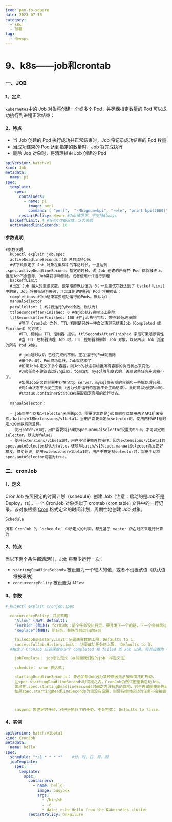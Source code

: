 ```yaml
---
icon: pen-to-square
date: 2023-07-15
category:
  - k8s
  - 部署
tag:
  - devops
---
```


# 9、k8s——job和crontab



### 一、JOB



#### 1、定义

`kubernetes`中的 Job 对象将创建一个或多个 Pod，并确保指定数量的 Pod 可以成功执行到进程正常结束：



#### 2、特点

- 当 Job 创建的 Pod 执行成功并正常结束时，Job 将记录成功结束的 Pod 数量
- 当成功结束的 Pod 达到指定的数量时，Job 将完成执行
- 删除 Job 对象时，将清理掉由 Job 创建的 Pod

```yaml
apiVersion: batch/v1
kind: Job
metadata:
  name: pi
spec:
  template:
    spec:
      containers:
        - name: pi
          image: perl
          command: [ "perl",  "-Mbignum=bpi", "-wle", "print bpi(2000)" ]
      restartPolicy: Never #Job情况下，不支持Always
  backoffLimit: 4 #任务4次都没成，认为失败
  activeDeadlineSeconds: 10
```

#### 参数说明

```shell
#参数说明
  kubectl explain job.spec
  activeDeadlineSeconds：10 总共维持10s
  #该字段限定了 Job 对象在集群中的存活时长，一旦达到 .spec.activeDeadlineSeconds 指定的时长，该 Job 创建的所有的 Pod 都将被终止。但是Job不会删除，Job需要手动删除，或者使用ttl进行清理
  backoffLimit
  #设定 Job 最大的重试次数。该字段的默认值为 6；一旦重试次数达到了 backoffLimit 中的值，Job 将被标记为失败，且尤其创建的所有 Pod 将被终止；
  completions #Job结束需要成功运行的Pods。默认为1
  manualSelector
  parallelism: 1 #并行运行的Pod个数，默认为1
  ttlSecondsAfterFinished: 0 #在job执行完时马上删除
  ttlSecondsAfterFinished: 100 #在job执行完后，等待100s再删除
      #除了 CronJob 之外，TTL 机制是另外一种自动清理已结束Job（Completed 或 Finished）的方式：
      #TTL 机制由 TTL 控制器 提供，ttlSecondsAfterFinished 字段可激活该特性
      #当 TTL 控制器清理 Job 时，TTL 控制器将删除 Job 对象，以及由该 Job 创建的所有 Pod 对象。
    
      # job超时以后 已经完成的不删，正在运行的Pod就删除
      #单个Pod时，Pod成功运行，Job就结束了
      #如果Job中定义了多个容器，则Job的状态将根据所有容器的执行状态来变化。
      #Job任务不建议去运行nginx，tomcat，mysql等阻塞式的，否则这些任务永远完不了。
      #如果Job定义的容器中存在http server、mysql等长期的容器和一些批处理容器，
      #则Job状态不会发生变化（因为长期运行的容器不会主动结束）。此时可以通过Pod的.
      #status.containerStatuses获取指定容器的运行状态。

  manualSelector：

  - job同样可以指定selector来关联pod。需要注意的是job目前可以使用两个API组来操作，batch/v1和extensions/v1beta1。当用户需要自定义selector时，使用两种API组时定义的参数有所差异。
  - 使用batch/v1时，用户需要将jod的spec.manualSelector设置为true，才可以定制selector。默认为false。
  - 使用extensions/v1beta1时，用户不需要额外的操作。因为extensions/v1beta1的spec.autoSelector默认为false，该项与batch/v1的spec.manualSelector含义正好相反。换句话说，使用extensions/v1beta1时，用户不想定制selector时，需要手动将spec.autoSelector设置为true。

```



### 二、cronJob



#### 1、定义

CronJob 按照预定的时间计划（schedule）创建 Job（注意：启动的是Job不是Deploy，rs）。一个 CronJob 对象类似于 crontab (cron table)
文件中的一行记录。该对象根据 [Cron](https://en.wikipedia.org/wiki/Cron) 格式定义的时间计划，周期性地创建 Job 对象。

```
Schedule

所有 CronJob 的 `schedule` 中所定义的时间，都是基于 master 所在时区来进行计算的
```



#### 2、特点

当以下两个条件都满足时，Job 将至少运行一次：

- `startingDeadlineSeconds` 被设置为一个较大的值，或者不设置该值（默认值将被采纳）
- `concurrencyPolicy` 被设置为 `Allow`



#### 3、参数

```yaml
# kubectl explain cronjob.spec

  concurrencyPolicy：并发策略
    "Allow" (允许，default):
    "Forbid" (禁止): forbids；前个任务没执行完，要并发下一个的话，下一个会被跳过
    "Replace"(替换): 新任务，替换当前运行的任务

    failedJobsHistoryLimit：记录失败数的上限，Defaults to 1.
    successfulJobsHistoryLimit： 记录成功任务的上限。 Defaults to 3.
  #指定了 CronJob 应该保留多少个 completed 和 failed 的 Job 记录。将其设置为 0，则 CronJob 不会保留已经结束的 Job 的记录。

    jobTemplate： job怎么定义（与前面我们说的job一样定义法）

    schedule： cron 表达式；

    startingDeadlineSeconds： 表示如果Job因为某种原因无法按调度准时启动，
    在spec.startingDeadlineSeconds时间段之内，CronJob仍然试图重新启动Job，
    如果在.spec.startingDeadlineSeconds时间之内没有启动成功，则不再试图重新启动。
    如果spec.startingDeadlineSeconds的值没有设置，则没有按时启动的任务不会被尝试重新启动。



    suspend	暂停定时任务，对已经执行了的任务，不会生效； Defaults to false.
```



#### 4、实例

```yaml
apiVersion: batch/v1beta1
kind: CronJob
metadata:
  name: hello
spec:
  schedule: "*/1 * * * *"    #分、时、日、月、周
  jobTemplate:
    spec:
      template:
        spec:
          containers:
            - name: hello
              image: busybox
              args:
                - /bin/sh
                - -c
                - date; echo Hello from the Kubernetes cluster
          restartPolicy: OnFailure
```

